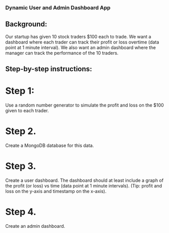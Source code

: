 ### Dynamic User and Admin Dashboard App

## Background:
Our startup has given 10 stock traders $100 each to trade. We want a dashboard where each trader can track their profit or loss overtime (data point at 1 minute interval). We also want an admin dashboard where the manager can track the performance of the 10 traders.

## Step-by-step instructions:

# Step 1:
Use a random number generator to simulate the profit and loss on the $100 given to each trader.

# Step 2.
Create a MongoDB database for this data.

# Step 3.
Create a user dashboard. The dashboard should at least include a graph of the profit (or loss) vs time (data point at 1 minute intervals).
(Tip: profit and loss on the y-axis and timestamp on the x-axis).

# Step 4.
Create an admin dashboard.